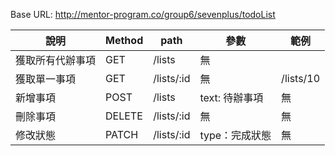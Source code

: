 Base URL: http://mentor-program.co/group6/sevenplus/todoList

| 說明            | Method | path           | 參數                         | 範例             |
|---------------- |--------|---------------|------------------------------|------------------|
| 獲取所有代辦事項 | GET    | /lists        | 無                            |                 |
| 獲取單一事項     | GET    | /lists/:id    | 無                            | /lists/10       |
| 新增事項        | POST    | /lists        | text: 待辦事項                | 無              |
| 刪除事項        | DELETE  | /lists/:id    | 無                           | 無               |
| 修改狀態        | PATCH   | /lists/:id    | type：完成狀態                | 無               |